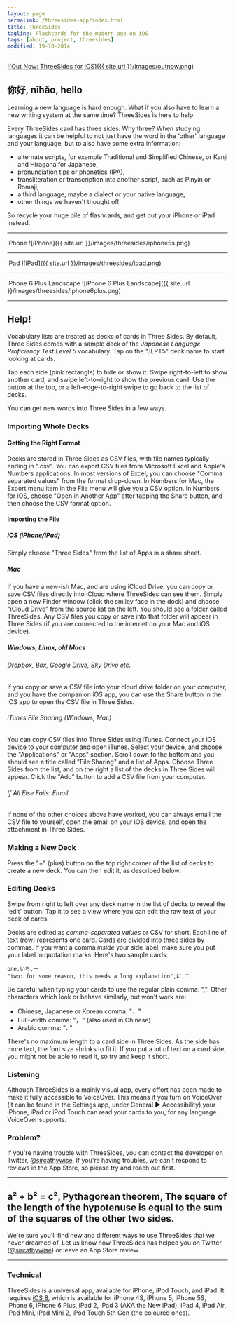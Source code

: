 ```yaml
---
layout: page
permalink: /threesides-app/index.html
title: ThreeSides
tagline: Flashcards for the modern age on iOS
tags: [about, project, threesides]
modified: 19-10-2014
---
```


[![Out Now: ThreeSides for iOS]({{ site.url }}/images/outnow.png)](https://itunes.apple.com/us/app/three-sides/id952654261?ls=1&mt=8)


## 你好, nǐhǎo, hello

Learning a new language is hard enough. What if you also have to learn a new writing system at the same time? ThreeSides is here to help.

Every ThreeSides card has three sides. Why three? When studying languages it can be helpful to not just have the word in the 'other' language and your language, but to also have some extra information:

* alternate scripts, for example Traditional and Simplified Chinese, or Kanji and Hiragana for Japanese,
* pronunciation tips or phonetics (IPA),
* transliteration or transcription into another script, such as Pinyin or Romaji,
* a third language, maybe a dialect or your native language,
* other things we haven't thought of!

So recycle your huge pile of flashcards, and get out your iPhone or iPad instead.

---

iPhone
![iPhone]({{ site.url }}/images/threesides/iphone5s.png)

---

iPad
![iPad]({{ site.url }}/images/threesides/ipad.png)

---

iPhone 6 Plus Landscape
![iPhone 6 Plus Landscape]({{ site.url }}/images/threesides/iphone6plus.png)

---

## Help!

Vocabulary lists are treated as decks of cards in Three Sides. By default, Three Sides comes with a sample deck of the *Japanese Language Proficiency Test Level 5* vocabulary. Tap on the "JLPT5" deck name to start looking at cards.

Tap each side (pink rectangle) to hide or show it. Swipe right-to-left to show another card, and swipe left-to-right to show the previous card. Use the button at the top, or a left-edge-to-right swipe to go back to the list of decks.

You can get new words into Three Sides in a few ways.

### Importing Whole Decks

#### Getting the Right Format

Decks are stored in Three Sides as CSV files, with file names typically ending in ".csv". You can export CSV files from Microsoft Excel and Apple's Numbers applications. In most versions of Excel, you can choose "Comma separated values" from the format drop-down. In Numbers for Mac, the Export menu item in the File menu will give you a CSV option. In Numbers for iOS, choose "Open in Another App" after tapping the Share button, and then choose the CSV format option.

#### Importing the File

##### iOS (iPhone/iPad)

Simply choose "Three Sides" from the list of Apps in a share sheet.

##### Mac

If you have a new-ish Mac, and are using iCloud Drive, you can copy or save CSV files directly into iCloud where ThreeSides can see them. Simply open a new Finder window (click the smiley face in the dock) and choose "iCloud Drive" from the source list on the left. You should see a folder called ThreeSides. Any CSV files you copy or save into that folder will appear in Three Sides (if you are connected to the internet on your Mac and iOS device).

##### Windows, Linux, old Macs

###### Dropbox, Box, Google Drive, Sky Drive etc.

If you copy or save a CSV file into your cloud drive folder on your computer, and you have the companion iOS app, you can use the Share button in the iOS app to open the CSV file in Three Sides.

###### iTunes File Sharing (Windows, Mac)

You can copy CSV files into Three Sides using iTunes. Connect your iOS device to your computer and open iTunes. Select your device, and choose the "Applications"  or "Apps" section. Scroll down to the bottom and you should see a title called "File Sharing" and a list of Apps. Choose Three Sides from the list, and on the right a list of the decks in Three Sides will appear. Click the "Add" button to add a CSV file from your computer.

###### If All Else Fails: Email

If none of the other choices above have worked, you can always email the CSV file to yourself, open the email on your iOS device, and open the attachment in Three Sides.

### Making a New Deck

Press the "+" (plus) button on the top right corner of the list of decks to create a new deck. You can then edit it, as described below.

### Editing Decks

Swipe from right to left over any deck name in the list of decks to reveal the 'edit' button. Tap it to see a view where you can edit the raw text of your deck of cards.

Decks are edited as *comma-separated values* or CSV for short. Each line of text (row) represents one card. Cards are divided into three sides by commas. If you want a comma *inside* your side label, make sure you put your label in quotation marks. Here's two sample cards:

```
one,いち,一
"two: for some reason, this needs a long explanation",に,二
```

Be careful when typing your cards to use the regular plain comma: ",". Other characters which look or behave similarly, but won't work are:

* Chinese, Japanese or Korean comma: "、" 
* Full-width comma: "，" (also used in Chinese)
* Arabic comma: "، "

There's no maximum length to a card side in Three Sides. As the side has more text, the font size shrinks to fit it. If you put a lot of text on a card side, you might not be able to read it, so try and keep it short.

### Listening

Although ThreeSides is a mainly visual app, every effort has been made to make it fully accessible to VoiceOver. This means if you turn on VoiceOver (it can be found in the Settings app, under General ▶︎ Accessibility) your iPhone, iPad or iPod Touch can read your cards to you, for any language VoiceOver supports.

### Problem?

If you're having trouble with ThreeSides, you can contact the developer on Twitter, [@sircathywise](https://twitter.com/intent/tweet?screen_name=sircathywise). If you're having troubles, we can't respond to reviews in the App Store, so please try and reach out first.

---

## a² + b² = c², Pythagorean theorem, The square of the length of the hypotenuse is equal to the sum of the squares of the other two sides. 

We're sure you'll find new and different ways to use ThreeSides that we never dreamed of. Let us know how ThreeSides has helped you on Twitter ([@sircathywise](http://twitter.com/sircathywise)) or leave an App Store review.

---

### Technical

ThreeSides is a universal app, available for iPhone, iPod Touch, and iPad. It requires [iOS 8](https://www.apple.com/au/ios/), which is available for iPhone 4S, iPhone 5, iPhone 5S, iPhone 6, iPhone 6 Plus, iPad 2, iPad 3 (AKA the New iPad), iPad 4, iPad Air, iPad Mini, iPad Mini 2, iPod Touch 5th Gen (the coloured ones).

